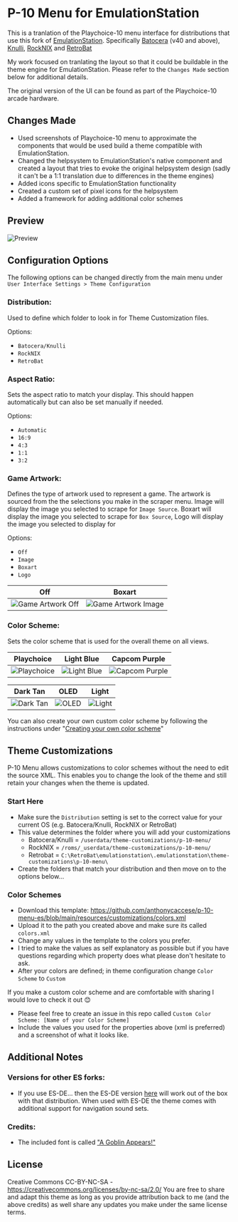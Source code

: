# P-10 Menu for EmulationStation

This is a tranlation of the Playchoice-10 menu interface for distributions that use this fork of [EmulationStation](https://github.com/batocera-linux/batocera-emulationstation).  Specifically [Batocera](https://batocera.org/) (v40 and above), [Knulli](https://www.knulli.org/), [RockNIX](https://rocknix.org/) and [RetroBat](https://www.retrobat.org/)

My work focused on tranlating the layout so that it could be buildable in the theme engine for EmulationStation.  Please refer to the `Changes Made` section below for additional details.

The original version of the UI can be found as part of the Playchoice-10 arcade hardware.

## Changes Made

- Used screenshots of Playchoice-10 menu to approximate the components that would be used build a theme compatible with EmulationStation.
- Changed the helpsystem to EmulationStation's native component and created a layout that tries to evoke the original helpsystem design (sadly it can't be a 1:1 translation due to differences in the theme engines)
- Added icons specific to EmulationStation functionality
- Created a custom set of pixel icons for the helpsystem
- Added a framework for adding additional color schemes

## **Preview**

![Preview](https://github.com/user-attachments/assets/3eee1c23-cf70-42e9-b3d2-d851e7b4b311)

## **Configuration Options**

The following options can be changed directly from the main menu under `User Interface Settings > Theme Configuration`

### **Distribution:**

Used to define which folder to look in for Theme Customization files.

Options:
- `Batocera/Knulli`
- `RockNIX`
- `RetroBat`

### **Aspect Ratio:**

Sets the aspect ratio to match your display. This should happen automatically but can also be set manually if needed.

Options:
- `Automatic`
- `16:9`
- `4:3`
- `1:1`
- `3:2`

### **Game Artwork:**

Defines the type of artwork used to represent a game. The artwork is sourced from the the selections you make in the scraper menu. Image will display the image you selected to scrape for `Image Source`. Boxart will display the image you selected to scrape for `Box Source`, Logo will display the image you selected to display for 

Options: 
- `Off`
- `Image`
- `Boxart`
- `Logo`

| Off | Boxart |
|----|----|
| ![Game Artwork Off](https://github.com/user-attachments/assets/d22089b3-9f37-487c-bfec-e542ed2ca535) | ![Game Artwork Image](https://github.com/user-attachments/assets/319454f6-fde1-4996-a5fc-4ff2de3c3d30) |

### **Color Scheme:**

Sets the color scheme that is used for the overall theme on all views.
 
| Playchoice | Light Blue | Capcom Purple |
|----|----|----|
| ![Playchoice](https://github.com/user-attachments/assets/3eee1c23-cf70-42e9-b3d2-d851e7b4b311) | ![Light Blue](https://github.com/user-attachments/assets/33353d7c-b197-4697-8293-29f6ed02ff1c) | ![Capcom Purple](https://github.com/user-attachments/assets/6343d6f9-60e5-4bf5-92be-b7751280dbd4) |

| Dark Tan | OLED | Light |
|----|----|----|
| ![Dark Tan](https://github.com/user-attachments/assets/e26730ad-5db8-4a81-9da9-14232c31a85a) | ![OLED](https://github.com/user-attachments/assets/da12e5fd-54be-4678-8edf-6689452a4300) | ![Light](https://github.com/user-attachments/assets/7cb0862a-91cd-486a-8672-31c8513f62e8) |

You can also create your own custom color scheme by following the instructions under "[Creating your own color scheme](#creating-your-own-color-scheme)"
 
## Theme Customizations

P-10 Menu allows customizations to color schemes without the need to edit the source XML.  This enables you to change the look of the theme and still retain your changes when the theme is updated.

### Start Here
- Make sure the `Distribution` setting is set to the correct value for your current OS (e.g. Batocera/Knulli, RockNIX or RetroBat)
- This value determines the folder where you will add your customizations
    - Batocera/Knulli = `/userdata/theme-customizations/p-10-menu/`
    - RockNIX = `/roms/_userdata/theme-customizations/p-10-menu/`
    - Retrobat = `C:\RetroBat\emulationstation\.emulationstation\theme-customizations\p-10-menu\`
- Create the folders that match your distribution and then move on to the options below...

### Color Schemes

* Download this template: https://github.com/anthonycaccese/p-10-menu-es/blob/main/resources/customizations/colors.xml
* Upload it to the path you created above and make sure its called `colors.xml`
* Change any values in the template to the colors you prefer.
* I tried to make the values as self explanatory as possible but if you have questions regarding which property does what please don't hesitate to ask.
* After your colors are defined; in theme configuration change `Color Scheme` to `Custom`

If you make a custom color scheme and are comfortable with sharing I would love to check it out 😊
- Please feel free to create an issue in this repo called `Custom Color Scheme: [Name of your Color Scheme]`
- Include the values you used for the properties above (xml is preferred) and a screenshot of what it looks like.

## **Additional Notes**

### Versions for other ES forks:
* If you use ES-DE... then the ES-DE version [here](https://github.com/anthonycaccese/p-10-menu-es-de) will work out of the box with that distribution.  When used with ES-DE the theme comes with additional support for navigation sound sets.

### **Credits:**

- The included font is called ["A Goblin Appears!"](https://www.dafont.com/a-goblin-appears.font)

## **License**
Creative Commons CC-BY-NC-SA - https://creativecommons.org/licenses/by-nc-sa/2.0/
You are free to share and adapt this theme as long as you provide attribution back to me (and the above credits) as well share any updates you make under the same license terms.
